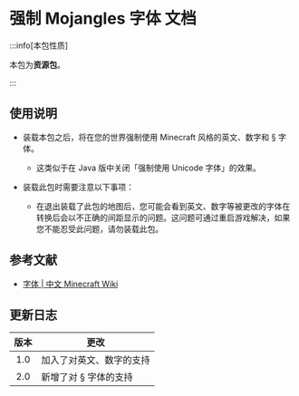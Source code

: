 # 强制 Mojangles 字体 文档

:::info[本包性质]

本包为**资源包**。

:::

## 使用说明

* 装载本包之后，将在您的世界强制使用 Minecraft 风格的英文、数字和 § 字体。
  * 这类似于在 Java 版中关闭「强制使用 Unicode 字体」的效果。

* 装载此包时需要注意以下事项：
  * 在退出装载了此包的地图后，您可能会看到英文、数字等被更改的字体在转换后会以不正确的间距显示的问题。这问题可通过重启游戏解决，如果您不能忍受此问题，请勿装载此包。

## 参考文献

* [字体 | 中文 Minecraft Wiki](https://zh.minecraft.wiki/w/字体)

## 更新日志

| 版本 | 更改 |
| :---: | --- |
| 1.0 | 加入了对英文、数字的支持 |
| 2.0 | 新增了对 § 字体的支持 |

